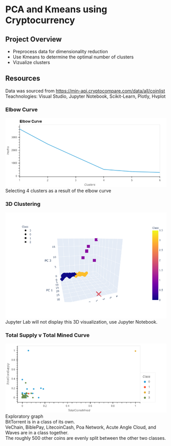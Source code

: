 # PCA and Kmeans using Cryptocurrency
## Project Overview
* Preprocess data for dimensionality reduction
* Use Kmeans to determine the optimal number of clusters
* Vizualize clusters
## Resources
Data was sourced from https://min-api.cryptocompare.com/data/all/coinlist
Teachnologies: Visual Studio, Jupyter Notebook, Scikit-Learn, Plotly, Hvplot
### Elbow Curve
![](Resources/images/Elbow_curve.png)
Selecting 4 clusters as a result of the elbow curve
### 3D Clustering
![](Resources/images/3D_cluster.png)
Jupyter Lab will not display this 3D visualization, use Jupyter Notebook.

### Total Supply v Total Mined Curve
![](Resources/images/Supply_Mined.png)
Exploratory graph <br>
BitTorrent is in a class of its own.  <br>
VeChain, BiblePay, LitecoinCash, Poa Network, Acute Angle Cloud, and Waves are in a class together. <br>
The roughly 500 other coins are evenly split between the other two classes.  
